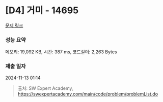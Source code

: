 # [D4] 거미 - 14695 

[문제 링크](https://swexpertacademy.com/main/code/problem/problemDetail.do?contestProbId=AYJW63G6lQ4DFASv) 

### 성능 요약

메모리: 19,092 KB, 시간: 387 ms, 코드길이: 2,263 Bytes

### 제출 일자

2024-11-13 01:14



> 출처: SW Expert Academy, https://swexpertacademy.com/main/code/problem/problemList.do
